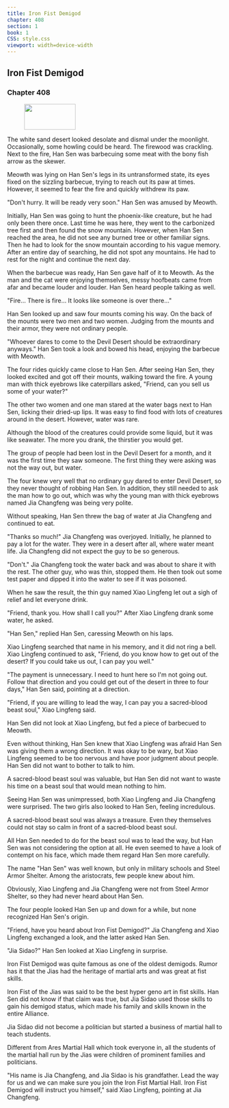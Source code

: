 ```yaml
---
title: Iron Fist Demigod
chapter: 408
section: 1
book: 1
CSS: style.css
viewport: width=device-width
---
```


## Iron Fist Demigod

### Chapter 408

<figure>
	<img src="../Images/gem.gif" alt="" id="gem" width="120" height="60" />
</figure>

The white sand desert looked desolate and dismal under the moonlight. Occasionally, some howling could be heard. The firewood was crackling. Next to the fire, Han Sen was barbecuing some meat with the bony fish arrow as the skewer.

Meowth was lying on Han Sen's legs in its untransformed state, its eyes fixed on the sizzling barbecue, trying to reach out its paw at times. However, it seemed to fear the fire and quickly withdrew its paw.

"Don't hurry. It will be ready very soon." Han Sen was amused by Meowth.

Initially, Han Sen was going to hunt the phoenix-like creature, but he had only been there once. Last time he was here, they went to the carbonized tree first and then found the snow mountain. However, when Han Sen reached the area, he did not see any burned tree or other familiar signs. Then he had to look for the snow mountain according to his vague memory. After an entire day of searching, he did not spot any mountains. He had to rest for the night and continue the next day.

When the barbecue was ready, Han Sen gave half of it to Meowth. As the man and the cat were enjoying themselves, messy hoofbeats came from afar and became louder and louder. Han Sen heard people talking as well.

"Fire… There is fire… It looks like someone is over there…"

Han Sen looked up and saw four mounts coming his way. On the back of the mounts were two men and two women. Judging from the mounts and their armor, they were not ordinary people.

"Whoever dares to come to the Devil Desert should be extraordinary anyways." Han Sen took a look and bowed his head, enjoying the barbecue with Meowth.

The four rides quickly came close to Han Sen. After seeing Han Sen, they looked excited and got off their mounts, walking toward the fire. A young man with thick eyebrows like caterpillars asked, "Friend, can you sell us some of your water?"

The other two women and one man stared at the water bags next to Han Sen, licking their dried-up lips. It was easy to find food with lots of creatures around in the desert. However, water was rare.

Although the blood of the creatures could provide some liquid, but it was like seawater. The more you drank, the thirstier you would get.

The group of people had been lost in the Devil Desert for a month, and it was the first time they saw someone. The first thing they were asking was not the way out, but water.

The four knew very well that no ordinary guy dared to enter Devil Desert, so they never thought of robbing Han Sen. In addition, they still needed to ask the man how to go out, which was why the young man with thick eyebrows named Jia Changfeng was being very polite.

Without speaking, Han Sen threw the bag of water at Jia Changfeng and continued to eat.

"Thanks so much!" Jia Changfeng was overjoyed. Initially, he planned to pay a lot for the water. They were in a desert after all, where water meant life. Jia Changfeng did not expect the guy to be so generous.

"Don't." Jia Changfeng took the water back and was about to share it with the rest. The other guy, who was thin, stopped them. He then took out some test paper and dipped it into the water to see if it was poisoned.

When he saw the result, the thin guy named Xiao Lingfeng let out a sigh of relief and let everyone drink.

"Friend, thank you. How shall I call you?" After Xiao Lingfeng drank some water, he asked.

"Han Sen," replied Han Sen, caressing Meowth on his laps.

Xiao Lingfeng searched that name in his memory, and it did not ring a bell. Xiao Lingfeng continued to ask, "Friend, do you know how to get out of the desert? If you could take us out, I can pay you well."

"The payment is unnecessary. I need to hunt here so I'm not going out. Follow that direction and you could get out of the desert in three to four days," Han Sen said, pointing at a direction.

"Friend, if you are willing to lead the way, I can pay you a sacred-blood beast soul," Xiao Lingfeng said.

Han Sen did not look at Xiao Lingfeng, but fed a piece of barbecued to Meowth.

Even without thinking, Han Sen knew that Xiao Lingfeng was afraid Han Sen was giving them a wrong direction. It was okay to be wary, but Xiao Lingfeng seemed to be too nervous and have poor judgment about people. Han Sen did not want to bother to talk to him.

A sacred-blood beast soul was valuable, but Han Sen did not want to waste his time on a beast soul that would mean nothing to him.

Seeing Han Sen was unimpressed, both Xiao Lingfeng and Jia Changfeng were surprised. The two girls also looked to Han Sen, feeling incredulous.

A sacred-blood beast soul was always a treasure. Even they themselves could not stay so calm in front of a sacred-blood beast soul.

All Han Sen needed to do for the beast soul was to lead the way, but Han Sen was not considering the option at all. He even seemed to have a look of contempt on his face, which made them regard Han Sen more carefully.

The name "Han Sen" was well known, but only in military schools and Steel Armor Shelter. Among the aristocrats, few people knew about him.

Obviously, Xiao Lingfeng and Jia Changfeng were not from Steel Armor Shelter, so they had never heard about Han Sen.

The four people looked Han Sen up and down for a while, but none recognized Han Sen's origin.

"Friend, have you heard about Iron Fist Demigod?" Jia Changfeng and Xiao Lingfeng exchanged a look, and the latter asked Han Sen.

"Jia Sidao?" Han Sen looked at Xiao Lingfeng in surprise.

Iron Fist Demigod was quite famous as one of the oldest demigods. Rumor has it that the Jias had the heritage of martial arts and was great at fist skills.

Iron Fist of the Jias was said to be the best hyper geno art in fist skills. Han Sen did not know if that claim was true, but Jia Sidao used those skills to gain his demigod status, which made his family and skills known in the entire Alliance.

Jia Sidao did not become a politician but started a business of martial hall to teach students.

Different from Ares Martial Hall which took everyone in, all the students of the martial hall run by the Jias were children of prominent families and politicians.

"His name is Jia Changfeng, and Jia Sidao is his grandfather. Lead the way for us and we can make sure you join the Iron Fist Martial Hall. Iron Fist Demigod will instruct you himself," said Xiao Lingfeng, pointing at Jia Changfeng.